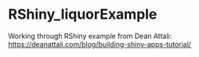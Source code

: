 # RShiny_liquorExample
Working through RShiny example from Dean Attali:
https://deanattali.com/blog/building-shiny-apps-tutorial/
